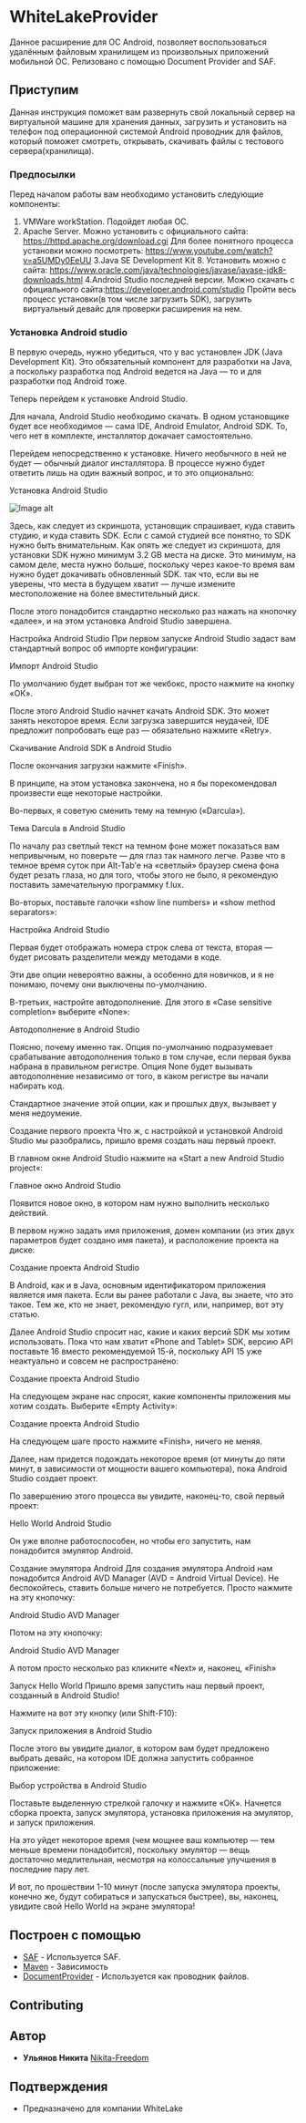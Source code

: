 # WhiteLakeProvider

Данное расширение для ОС Android,  позволяет воспользоваться удалённым файловым хранилищем из произвольных приложений мобильной ОС. 
Релизовано с помощью Document Provider and SAF.

## Приступим

Данная инструкция поможет вам развернуть свой локальный сервер на виртуальной машине для хранения данных, загрузить и установить на телефон под операционной системой Android проводник для файлов, который поможет смотреть, открывать, скачивать файлы с тестового сервера(хранилища).

### Предпосылки

Перед началом работы вам необходимо установить следующие компоненты: 
1. VMWare workStation. Подойдет любая ОС.
2. Apache Server. Можно установить с официального сайта: https://httpd.apache.org/download.cgi
Для более понятного процесса установки можно посмотреть: https://www.youtube.com/watch?v=a5UMDy0EeUU
3.Java SE Development Kit 8. Установить можно с сайта: https://www.oracle.com/java/technologies/javase/javase-jdk8-downloads.html
4.Android Studio последней версии. Можно скачать с официального сайта:https://developer.android.com/studio
Пройти весь процесс установки(в том числе загрузить SDK), загрузить виртуальный девайс для проверки расширения на нем.

### Установка Android studio

В первую очередь, нужно убедиться, что у вас установлен JDK (Java Development Kit). Это обязательный компонент для разработки на Java, а поскольку разработка под Android ведется на Java — то и для разработки под Android тоже.

Теперь перейдем к установке Android Studio.

Для начала, Android Studio необходимо скачать. В одном установщике будет все необходимое — сама IDE, Android Emulator, Android SDK. То, чего нет в комплекте, инсталлятор докачает самостоятельно.

Перейдем непосредственно к установке. Ничего необычного в ней не будет — обычный диалог инсталлятора. В процессе нужно будет ответить лишь на один важный вопрос, и то это опционально:

Установка Android Studio

![Image alt](https://github.com/{Nikita-Freedom}/{WhiteLakeProvider}/raw/{master}/{C:\Users\Home\Desktop\Screenshot_2}/image.png)
 
Здесь, как следует из скриншота, установщик спрашивает, куда ставить студию, и куда ставить SDK. Если с самой студией все понятно, то SDK нужно быть внимательным. Как опять же следует из скриншота, для установки SDK нужно минимум 3.2 GB места на диске. Это минимум, на самом деле, места нужно больше, поскольку через какое-то время вам нужно будет докачивать обновленный SDK. так что, если вы не уверены, что места в будущем хватит — лучше измените местоположение на более вместительный диск.

После этого понадобится стандартно несколько раз нажать на кнопочку «далее», и на этом установка Android Studio завершена.

Настройка Android Studio
При первом запуске Android Studio задаст вам стандартный вопрос об импорте конфигурации:

Импорт Android Studio

 

По умолчанию будет выбран тот же чекбокс, просто нажмите на кнопку «ОК».

После этого Android Studio начнет качать Android SDK. Это может занять некоторое время. Если загрузка завершится неудачей, IDE предложит попробовать еще раз — обязательно нажмите «Retry».

Скачивание Android SDK в Android Studio

 

После окончания загрузки нажмите «Finish».

В принципе, на этом установка закончена, но я бы порекомендовал произвести еще некоторые настройки.

Во-первых, я советую сменить тему на темную («Darcula»).

 

Тема Darcula в Android Studio

По началу раз светлый текст на темном фоне может показаться вам непривычным, но поверьте — для глаз так намного легче. Разве что в темное время суток при Alt-Tab’е на «светлый» браузер смена фона будет резать глаза, но для того, чтобы этого не было, я рекомендую поставить замечательную программку f.lux.

Во-вторых, поставьте галочки «show line numbers» и «show method separators»:

 

Настройка Android Studio

Первая будет отображать номера строк слева от текста, вторая — будет рисовать разделители между методами в коде.

Эти две опции невероятно важны, а особенно для новичков, и я не понимаю, почему они выключены по-умолчанию.

В-третьих, настройте автодополнение. Для этого в «Case sensitive completion» выберите «None»:

 

Автодополнение в Android Studio

Поясню, почему именно так. Опция по-умолчанию подразумевает срабатывание автодополнения только в том случае, если первая буква набрана в правильном регистре. Опция None будет вызывать автодополнение независимо от того, в каком регистре вы начали набирать код.

Стандартное значение этой опции, как и прошлых двух, вызывает у меня недоумение.

Создание первого проекта
Что ж, с настройкой и установкой Android Studio мы разобрались, пришло время создать наш первый проект.

В главном окне Android Studio нажмите на «Start a new Android Studio project«:

Главное окно Android Studio

 

Появится новое окно, в котором нам нужно выполнить несколько действий.

В первом нужно задать имя приложения, домен компании (из этих двух параметров будет создано имя пакета), и расположение проекта на диске:

Создание проекта Android Studio

 

В Android, как и в Java, основным идентификатором приложения является имя пакета. Если вы ранее работали с Java, вы знаете, что это такое. Тем же, кто не знает, рекомендую гугл, или, например, вот эту статью.

Далее Android Studio спросит нас, какие и каких версий SDK мы хотим использовать. Пока что нам хватит «Phone and Tablet» SDK, версию API поставьте 16 вместо рекомендуемой 15-й, поскольку API 15 уже неактуально и совсем не распространено:

Создание проекта Android Studio

 

На следующем экране нас спросят, какие компоненты приложения мы хотим создать. Выберите «Empty Activity»:

Создание проекта Android Studio

 

На следующем шаге просто нажмите «Finish», ничего не меняя.

Далее, нам придется подождать некоторое время (от минуты до пяти минут, в зависимости от мощности вашего компьютера), пока Android Studio создает проект.

По завершению этого процесса вы увидите, наконец-то, свой первый проект:

Hello World Android Studio

 

Он уже вполне работоспособен, но чтобы его запустить, нам понадобится эмулятор Android.

Создание эмулятора Android
Для создания эмулятора Android нам понадобится Android AVD Manager (AVD = Android Virtual Device). Не беспокойтесь, ставить больше ничего не потребуется. Просто нажмите на эту кнопочку:

Android Studio AVD Manager

 

Потом на эту кнопочку:

Android Studio AVD Manager

 

А потом просто несколько раз кликните «Next» и, наконец, «Finish»

Запуск Hello World
Пришло время запустить наш первый проект, созданный в Android Studio!

Нажмите на вот эту кнопку (или Shift-F10):

Запуск приложения в Android Studio

 

После этого вы увидите диалог, в котором вам будет предложено выбрать девайс, на котором IDE должна запустить собранное приложение:

Выбор устройства в Android Studio

 

Поставьте выделенную стрелкой галочку и нажмите «ОК». Начнется сборка проекта, запуск эмулятора, установка приложения на эмулятор, и запуск приложения.

На это уйдет некоторое время (чем мощнее ваш компьютер — тем меньше времени понадобится), поскольку эмулятор — вещь достаточно медлительная, несмотря на колоссальные улучшения в последние пару лет.

И вот, по прошествии 1-10 минут (после запуска эмулятора проекты, конечно же, будут собираться и запускаться быстрее), вы, наконец, увидите свой Hello World на экране эмулятора!



## Построен с помощью

* [SAF](https://developer.android.com/guide/topics/providers/document-provider?hl=ru) - Используется SAF.
* [Maven](https://maven.apache.org/) - Зависимость
* [DocumentProvider](https://developer.android.com/reference/android/provider/DocumentsProvider?hl=ru) - Используется как проводник файлов.

## Contributing

## Автор

* **Ульянов Никита**  [Nikita-Freedom](https://github.com/Nikita-Freedom)

## Подтверждения

* Предназначено для компании WhiteLake
